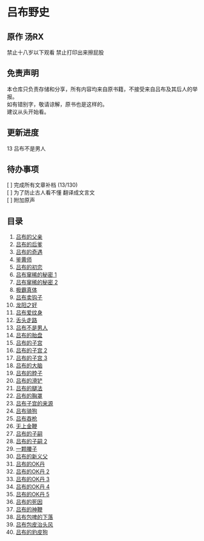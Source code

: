 # 吕布野史

## 原作 汤RX

禁止十八岁以下观看
禁止打印出来擦屁股

## 免责声明

本仓库只负责存储和分享，所有内容均来自原书籍，不接受来自吕布及其后人的举报。  
如有错别字，敬请谅解，原书也是这样的。  
建议从头开始看。

## 更新进度

13 吕布不是男人

## 待办事项

[ ] 完成所有文章补档 (13/130)  
[ ] 为了防止古人看不懂 翻译成文言文  
[ ] 附加原声

## 目录

1. [吕布的父亲](content/1.md)
2. [吕布的后爹](content/2.md)
3. [吕布的奇遇](content/3.md)
4. [鉴黄师](content/4.md)
5. [吕布的初恋](content/5.md)
6. [吕布窜稀的秘密 1](content/6.md)
7. [吕布窜稀的秘密 2](content/7.md)
8. [极霸真体](content/8.md)
9. [吕布卖钩子](content/9.md)
10. [龙阳之好](content/10.md)
11. [吕布爱纹身](content/11.md)
12. [舌头走路](content/12.md)
13. [吕布不是男人](content/13.md)
14. [吕布的胎盘](content/14.md)
15. [吕布的子宫](content/15.md)
16. [吕布的子宫 2](content/16.md)
17. [吕布的子宫 3](content/17.md)
18. [吕布的大脑](content/18.md)
19. [吕布的脖子](content/19.md)
20. [吕布的滑铲](content/20.md)
21. [吕布的腿法](content/21.md)
22. [吕布的胸罩](content/22.md)
23. [吕布子宫的来源](content/23.md)
24. [吕布骑狗](content/24.md)
25. [吕布吞枪](content/25.md)
26. [无上金鞭](content/26.md)
27. [吕布的子嗣](content/27.md)
28. [吕布的子嗣 2](content/28.md)
29. [一颗腰子](content/29.md)
30. [吕布的新义父](content/30.md)
31. [吕布的OK丹](content/31.md)
32. [吕布的OK丹 2](content/32.md)
33. [吕布的OK丹 3](content/33.md)
34. [吕布的OK丹 4](content/34.md)
35. [吕布的OK丹 5](content/35.md)
36. [吕布的死因](content/36.md)
37. [吕布的神鞭](content/37.md)
38. [吕布包啤的下落](content/38.md)
39. [吕布包皮治头风](content/39.md)
40. [吕布的豹皮狗](content/40.md)
